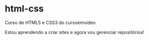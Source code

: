# html-css
Curso de HTML5 e CSS3 do cursoemvideo

Estou aprendendo a criar sites e agora vou gerenciar repositórios!
